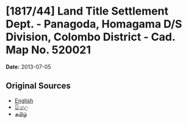 # [1817/44] Land Title Settlement Dept. - Panagoda, Homagama D/S Division, Colombo District - Cad. Map No. 520021

**Date:** 2013-07-05

## Original Sources

- [English](https://documents.gov.lk/view/extra-gazettes/2013/7/1817-44_E.pdf)
- [සිංහල](https://documents.gov.lk/view/extra-gazettes/2013/7/1817-44_S.pdf)
- [தமிழ்](https://documents.gov.lk/view/extra-gazettes/2013/7/1817-44_T.pdf)
